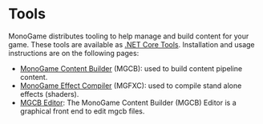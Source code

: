 # Tools

MonoGame distributes tooling to help manage and build content for your game.
These tools are available as [.NET Core Tools](https://docs.microsoft.com/en-us/dotnet/core/tools/global-tools).
Installation and usage instructions are on the following pages:

- [MonoGame Content Builder](mgcb.md) (MGCB): used to build content pipeline content.
- [MonoGame Effect Compiler](2mgfx.md) (MGFXC): used to compile stand alone effects (shaders).
- [MGCB Editor](pipeline.md): The MonoGame Content Builder (MGCB) Editor is a graphical front end to edit mgcb files.
